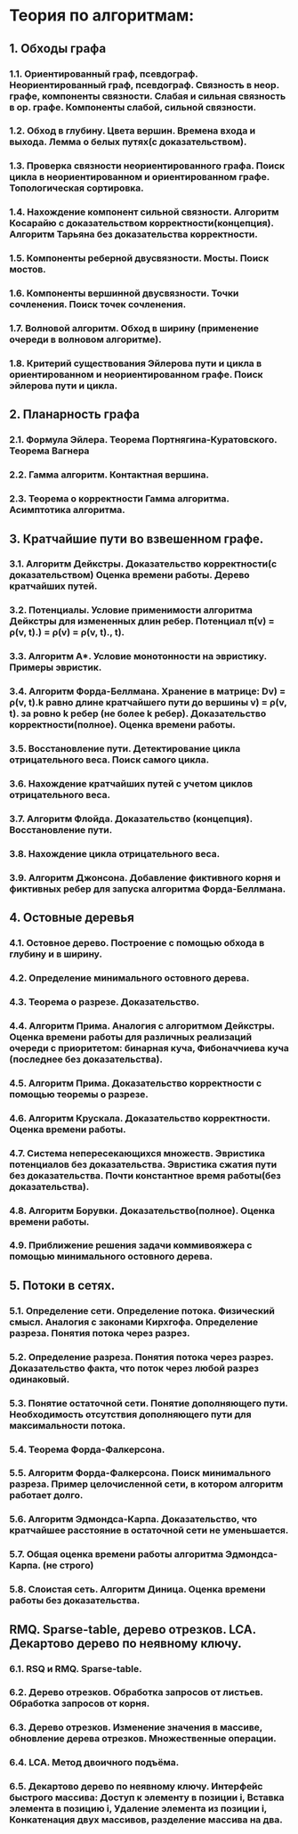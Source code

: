 # Теория по алгоритмам:

## 1. Обходы графа
### 1.1. Ориентированный граф, псевдограф. Неориентированный граф, псевдограф. Связность в неор. графе, компоненты связности. Слабая и сильная связность в ор. графе. Компоненты слабой, сильной связности.
### 1.2. Обход в глубину. Цвета вершин. Времена входа и выхода. Лемма о белых путях(с доказательством).
### 1.3. Проверка связности неориентированного графа. Поиск цикла в неориентированном и ориентированном графе. Топологическая сортировка.
### 1.4. Нахождение компонент сильной связности. Алгоритм Косарайю с доказательством корректности(концепция). Алгоритм Тарьяна без доказательства корректности.
### 1.5. Компоненты реберной двусвязности. Мосты. Поиск мостов.
### 1.6. Компоненты вершинной двусвязности. Точки сочленения. Поиск точек сочленения.
### 1.7. Волновой алгоритм. Обход в ширину (применение очереди в волновом алгоритме).
### 1.8. Критерий существования Эйлерова пути и цикла в ориентированном и неориентированном графе. Поиск эйлерова пути и цикла.

## 2. Планарность графа
### 2.1. Формула Эйлера. Теорема Портнягина-Куратовского. Теорема Вагнера
### 2.2. Гамма алгоритм. Контактная вершина.
### 2.3. Теорема о корректности Гамма алгоритма. Асимптотика алгоритма.

## 3. Кратчайшие пути во взвешенном графе.
### 3.1. Алгоритм Дейкстры. Доказательство корректности(с доказательством) Оценка времени работы. Дерево кратчайших путей.
### 3.2. Потенциалы. Условие применимости алгоритма Дейкстры для измененных длин ребер. Потенциал π(v) = ρ(v, t).) = ρ(v) = ρ(v, t)., t).
### 3.3. Алгоритм A*. Условие монотонности на эвристику. Примеры эвристик.
### 3.4. Алгоритм Форда-Беллмана. Хранение в матрице: Dv) = ρ(v, t).k равно длине кратчайшего пути до вершины v) = ρ(v, t). за ровно k ребер (не более k ребер). Доказательство корректности(полное). Оценка времени работы.
### 3.5. Восстановление пути. Детектирование цикла отрицательного веса. Поиск самого цикла.
### 3.6. Нахождение кратчайших путей с учетом циклов отрицательного веса.
### 3.7. Алгоритм Флойда. Доказательство (концепция). Восстановление пути.
### 3.8. Нахождение цикла отрицательного веса.
### 3.9. Алгоритм Джонсона. Добавление фиктивного корня и фиктивных ребер для запуска алгоритма Форда-Беллмана.

## 4. Остовные деревья
### 4.1. Остовное дерево. Построение с помощью обхода в глубину и в ширину.
### 4.2. Определение минимального остовного дерева.
### 4.3. Теорема о разрезе. Доказательство.
### 4.4. Алгоритм Прима. Аналогия с алгоритмом Дейкстры. Оценка времени работы для различных реализаций очереди с приоритетом: бинарная куча, Фибоначчиева куча (последнее без доказательства).
### 4.5. Алгоритм Прима. Доказательство корректности с помощью теоремы о разрезе.
### 4.6. Алгоритм Крускала. Доказательство корректности. Оценка времени работы.
### 4.7. Система непересекающихся множеств. Эвристика потенциалов без доказательства. Эвристика сжатия пути без доказательства. Почти константное время работы(без доказательства).
### 4.8. Алгоритм Борувки. Доказательство(полное). Оценка времени работы.
### 4.9. Приближение решения задачи коммивояжера с помощью минимального остовного дерева.

## 5. Потоки в сетях.
### 5.1. Определение сети. Определение потока. Физический смысл. Аналогия с законами Кирхгофа. Определение разреза. Понятия потока через разрез.
### 5.2. Определение разреза. Понятия потока через разрез. Доказательство факта, что поток через любой разрез одинаковый.
### 5.3. Понятие остаточной сети. Понятие дополняющего пути. Необходимость отсутствия дополняющего пути для максимальности потока.
### 5.4. Теорема Форда-Фалкерсона.
### 5.5. Алгоритм Форда-Фалкерсона. Поиск минимального разреза. Пример целочисленной сети, в котором алгоритм работает долго.
### 5.6. Алгоритм Эдмондса-Карпа. Доказательство, что кратчайшее расстояние в остаточной сети не уменьшается.
### 5.7. Общая оценка времени работы алгоритма Эдмондса-Карпа. (не строго)
### 5.8. Слоистая сеть. Алгоритм Диница. Оценка времени работы без доказательства.

## RMQ. Sparse-table, дерево отрезков. LCA. Декартово дерево по неявному ключу.
### 6.1. RSQ и RMQ. Sparse-table.
### 6.2. Дерево отрезков. Обработка запросов от листьев. Обработка запросов от корня.
### 6.3. Дерево отрезков. Изменение значения в массиве, обновление дерева отрезков. Множественные операции.
### 6.4. LCA. Метод двоичного подъёма.
### 6.5. Декартово дерево по неявному ключу. Интерфейс быстрого массива: Доступ к элементу в позиции i, Вставка элемента в позицию i, Удаление элемента из позиции i, Конкатенация двух массивов, разделение массива на два.
